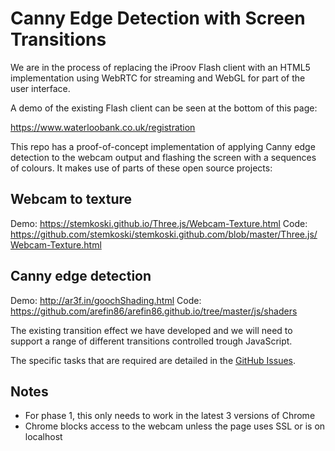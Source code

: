 # Canny Edge Detection with Screen Transitions

We are in the process of replacing the iProov Flash client with an HTML5 implementation using WebRTC for streaming and WebGL for part of the user interface.

A demo of the existing Flash client can be seen at the bottom of this page:

https://www.waterloobank.co.uk/registration

This repo has a proof-of-concept implementation of applying Canny edge detection to the webcam output and flashing the screen with a sequences of colours. It makes use of parts of these open source projects:

## Webcam to texture

Demo: https://stemkoski.github.io/Three.js/Webcam-Texture.html
Code: https://github.com/stemkoski/stemkoski.github.com/blob/master/Three.js/Webcam-Texture.html

## Canny edge detection

Demo: http://ar3f.in/goochShading.html
Code: https://github.com/arefin86/arefin86.github.io/tree/master/js/shaders

The existing transition effect we have developed and we will need to support a range of different transitions controlled trough JavaScript.

The specific tasks that are required are detailed in the [GitHub Issues](https://github.com/iProov/canny-flasher/issues).

## Notes

- For phase 1, this only needs to work in the latest 3 versions of Chrome
- Chrome blocks access to the webcam unless the page uses SSL or is on localhost